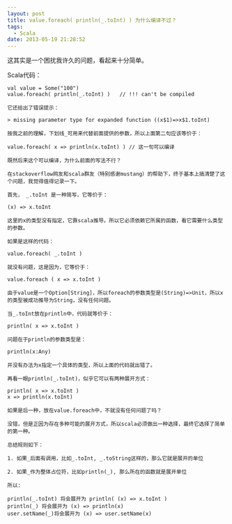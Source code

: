 ```yaml
---
layout: post
title: value.foreach( println(_.toInt) ) 为什么编译不过？
tags:
  - Scala
date: 2013-05-19 21:28:52
---
```


这其实是一个困扰我许久的问题，看起来十分简单。

Scala代码：

    val value = Some("100")
    value.foreach( println(_.toInt) )   // !!! can't be compiled

    它还给出了错误提示：

    > missing parameter type for expanded function ((x$1)=>x$1.toInt)

    按我之前的理解，下划线_可用来代替前面提供的参数，所以上面第二句应该等价于：

    value.foreach( x => println(x.toInt) ) // 这一句可以编译

    既然后来这个可以编译，为什么前面的写法不行？

    在stackoverflow网友和scala群友（特别感谢mustang）的帮助下，终于基本上搞清楚了这个问题，我觉得值得记录一下。

    首先， _.toInt 是一种简写，它等价于：

    (x) => x.toInt

    这里的x的类型没有指定，它靠scala推导。所以它必须依赖它所属的函数，看它需要什么类型的参数。

    如果是这样的代码：

    value.foreach( _.toInt )

    就没有问题，这是因为，它等价于：

    value.foreach ( x => x.toInt )

    由于value是一个Option[String]，所以foreach的参数类型是(String)=>Unit，所以x的类型被成功推导为String，没有任何问题。

    当_.toInt放在println中，代码就等价于：

    println( x => x.toInt )

    问题在于println的参数类型是：

    println(x:Any)

    并没有办法为x指定一个具体的类型，所以上面的代码就出错了。

    再看一眼println(_.toInt)，似乎它可以有两种展开方式：

    println( x => x.toInt )
    x => println(x.toInt)

    如果是后一种，放在value.foreach中，不就没有任何问题了吗？

    没错，但是正因为存在多种可能的展开方式，所以scala必须做出一种选择，最终它选择了简单的第一种。

    总结规则如下：

    1. 如果_后面有调用，比如_.toInt, _.toString这样的，那么它就是展开的单位

    2. 如果_作为整体占位符，比如println(_), 那么所在的函数就是展开单位

    所以:

    println(_.toInt) 将会展开为 println( (x) => x.toInt )
    println(_) 将会展开为 (x) => println(x)
    user.setName(_)将会展开为 (x) => user.setName(x)